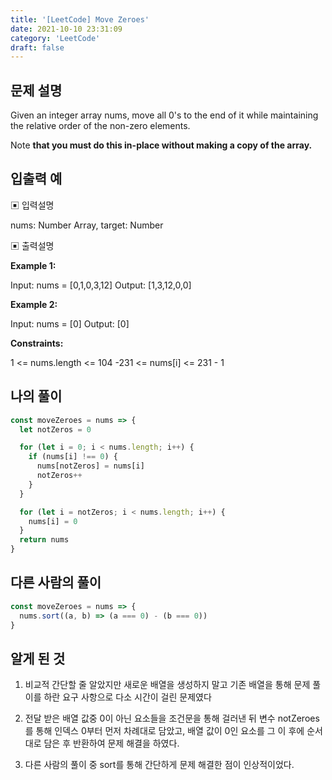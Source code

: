 ```yaml
---
title: '[LeetCode] Move Zeroes'
date: 2021-10-10 23:31:09
category: 'LeetCode'
draft: false
---
```


## 문제 설명

Given an integer array nums, move all 0's to the end of it while maintaining the relative order of the non-zero elements.

Note **that you must do this in-place without making a copy of the array.**

## 입출력 예

▣ 입력설명

nums: Number Array, target: Number

▣ 출력설명

**Example 1:**

Input: nums = [0,1,0,3,12]
Output: [1,3,12,0,0]

**Example 2:**

Input: nums = [0]
Output: [0]

**Constraints:**

1 <= nums.length <= 104
-231 <= nums[i] <= 231 - 1

## 나의 풀이

```javascript
const moveZeroes = nums => {
  let notZeros = 0

  for (let i = 0; i < nums.length; i++) {
    if (nums[i] !== 0) {
      nums[notZeros] = nums[i]
      notZeros++
    }
  }

  for (let i = notZeros; i < nums.length; i++) {
    nums[i] = 0
  }
  return nums
}
```

## 다른 사람의 풀이

```javascript
const moveZeroes = nums => {
  nums.sort((a, b) => (a === 0) - (b === 0))
}
```

## 알게 된 것

1. 비교적 간단할 줄 알았지만 새로운 배열을 생성하지 말고 기존 배열을 통해 문제 풀이를 하란 요구 사항으로 다소 시간이 걸린 문제였다

2. 전달 받은 배열 값중 0이 아닌 요소들을 조건문을 통해 걸러낸 뒤 변수 notZeroes를 통해 인덱스 0부터 먼저 차례대로 담았고, 배열 값이 0인 요소를 그 이 후에 순서대로 담은 후 반환하여 문제 해결을 하였다.

3. 다른 사람의 풀이 중 sort를 통해 간단하게 문제 해결한 점이 인상적이었다.
